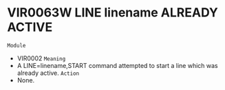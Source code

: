 # VIR0063W LINE linename ALREADY ACTIVE
`Module`
- VIR0002
`Meaning`
- A LINE=linename,START command attempted to start a line which was already active.
`Action`
- None.
